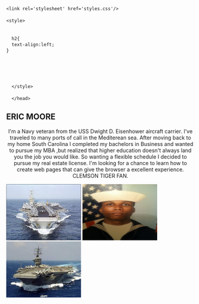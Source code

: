 

  <head>
    
    <link rel='stylesheet' href='styles.css'/>
    
    <style>
      
      
      h2{
      text-align:left;
    }

 
      
      

      </style>
      
      </head>
      
    
<h2> ERIC MOORE </h2>

  <p style="text-align:center;">
  I'm a Navy veteran from the USS Dwight D. Eisenhower aircraft carrier. I've traveled to many ports of call in the Mediterean sea. After moving back to my home South Carolina I completed my bachelors in Business and wanted to pursue my MBA ,but realized that higher education doesn't always land you the job you would like. So wanting a flexible schedule I decided to pursue my real estate license. I'm looking for a chance to learn how to create web pages that can give the browser a excellent experience. CLEMSON TIGER FAN. </p>

  
  


<img src="CVN69.jpg" alt="CVN69" height="150" width="200">
 <img src="IMG-0495.JPG" alt="IMF-0495" height="150" width="200" border="0">
 <img src="images.jpg" alt="images" height="150" width="200">

 
 
 

 
 
 
 
 
 
 
 

                                                                










































                                                                           






